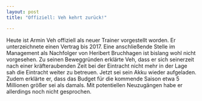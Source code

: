 ```yaml
---
layout: post
title: "Offiziell: Veh kehrt zurück!"

---
```


Heute ist Armin Veh offiziell als neuer Trainer vorgestellt worden. Er unterzeichnete einen Vertrag bis 2017. Eine anschließende Stelle im Management als Nachfolger von Heribert Bruchhagen ist bislang wohl nicht vorgesehen. Zu seinen Beweggründen erklärte Veh, dass er sich seinerzeit nach einer kräfteraubenden Zeit bei der Eintracht nicht mehr in der Lage sah die Eintracht weiter zu betreuen. Jetzt sei sein Akku wieder aufgeladen. Zudem erklärte er, dass das Budget für die kommende Saison etwa 5 Millionen größer sei als damals. Mit potentiellen Neuzugängen habe er allerdings noch nicht gesprochen.


